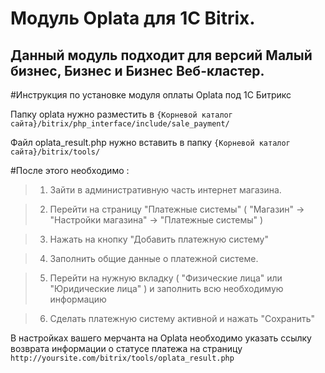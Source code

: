 Модуль Oplata для 1C Bitrix.
=====

Данный модуль подходит для версий Малый бизнес, Бизнес и Бизнес Веб-кластер.
--


#Инструкция по установке модуля оплаты Oplata под 1C Битрикс

Папку oplata нужно разместить в `{Корневой каталог сайта}/bitrix/php_interface/include/sale_payment/`

Файл oplata_result.php нужно вставить в папку `{Корневой каталог сайта}/bitrix/tools/`

#После этого необходимо :

>1. Зайти в административную часть интернет магазина.

>2. Перейти на страницу "Платежные системы" ( "Магазин" -> "Настройки магазина" -> "Платежные системы" )

>3. Нажать на кнопку "Добавить платежную систему"

>4. Заполнить общие данные о платежной системе.

>5. Перейти на нужную вкладку ( "Физические лица" или "Юридические лица" ) и заполнить всю необходимую информацию

>6. Сделать платежную систему активной и нажать "Сохранить"


В настройках вашего мерчанта на Oplata необходимо указать ссылку возврата информации о статусе платежа на страницу `http://yoursite.com/bitrix/tools/oplata_result.php`


[1]: https://raw.githubusercontent.com/oplatacom/bitrix/master/settings.png